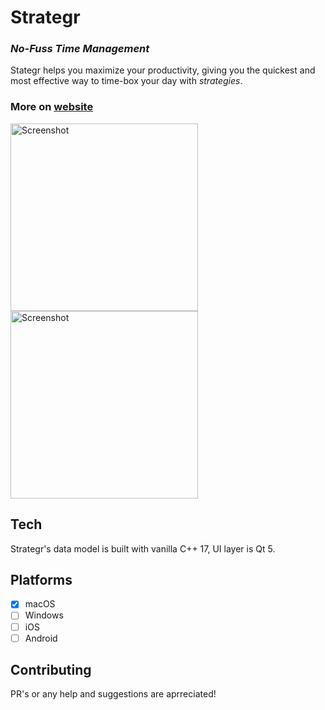# Strategr
### *No-Fuss Time Management*

Stategr helps you maximize your productivity, giving you the quickest and most effective way to time-box your day with *strategies*.

### More on [website](https://khrykin.github.io/strategr/)

<img src="https://khrykin.github.io/strategr/resources/mac_main_original.png" alt="Screenshot" width="300">  <img src="https://khrykin.github.io/strategr/resources/mac_black_main.png" alt="Screenshot" width="300">



## Tech
Strategr's data model is built with vanilla C++ 17, UI layer is Qt 5.

## Platforms
- [x] macOS
- [ ] Windows
- [ ] iOS
- [ ] Android

## Contributing
PR's or any help and suggestions are aprreciated!
